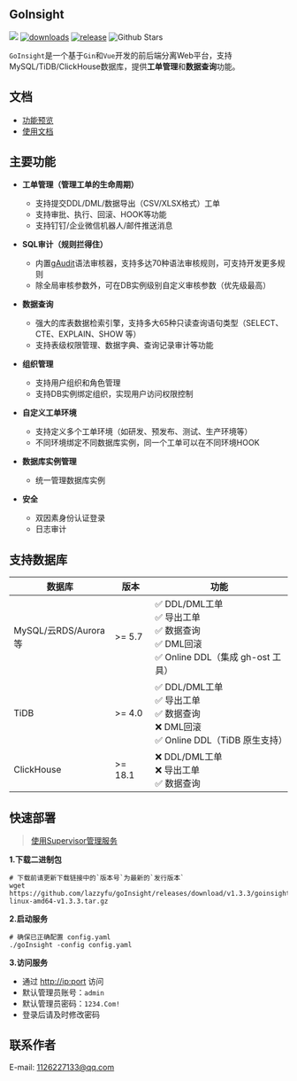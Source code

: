 ## GoInsight
![](https://img.shields.io/static/v1?label=License&message=MIT&color=green&?style=flat-square)
[![downloads](https://img.shields.io/github/downloads/lazzyfu/goInsight/total.svg)](https://github.com/lazzyfu/goInsight/releases)
[![release](https://img.shields.io/github/v/release/lazzyfu/goInsight.svg)](https://github.com/lazzyfu/goInsight/releases)
<img alt="Github Stars" src="https://img.shields.io/github/stars/lazzyfu/goInsight?logo=github">

`GoInsight`是一个基于`Gin`和`Vue`开发的前后端分离Web平台，支持MySQL/TiDB/ClickHouse数据库，提供**工单管理**和**数据查询**功能。

## 文档
- [功能预览](https://github.com/lazzyfu/goInsight/wiki/Feature-Preview)
- [使用文档](https://github.com/lazzyfu/goInsight/wiki)

## 主要功能
- **工单管理（管理工单的生命周期）**
  - 支持提交DDL/DML/数据导出（CSV/XLSX格式）工单
  - 支持审批、执行、回滚、HOOK等功能
  - 支持钉钉/企业微信机器人/邮件推送消息

- **SQL审计（规则拦得住）**
  - 内置[gAudit](https://github.com/lazzyfu/gAudit)语法审核器，支持多达70种语法审核规则，可支持开发更多规则
  - 除全局审核参数外，可在DB实例级别自定义审核参数（优先级最高）

- **数据查询**
  - 强大的库表数据检索引擎，支持多大65种只读查询语句类型（SELECT、CTE、EXPLAIN、SHOW 等）
  - 支持表级权限管理、数据字典、查询记录审计等功能

- **组织管理**
  - 支持用户组织和角色管理
  - 支持DB实例绑定组织，实现用户访问权限控制

- **自定义工单环境**
  - 支持定义多个工单环境（如研发、预发布、测试、生产环境等）
  - 不同环境绑定不同数据库实例，同一个工单可以在不同环境HOOK

- **数据库实例管理** 
  - 统一管理数据库实例

- **安全**
  - 双因素身份认证登录
  - 日志审计

## 支持数据库
| 数据库                                 | 版本    | 功能                                                                                               |
| -------------------------------------- | ------- | -------------------------------------------------------------------------------------------------- |
| MySQL/云RDS/Aurora等 | >= 5.7  | ✅ DDL/DML工单 <br> ✅ 导出工单 <br> ✅ 数据查询 <br> ✅ DML回滚 <br> ✅ Online DDL（集成 gh-ost 工具） |
| TiDB                                   | >= 4.0  | ✅ DDL/DML工单 <br> ✅ 导出工单 <br> ✅ 数据查询 <br> ❌ DML回滚 <br> ✅ Online DDL（TiDB 原生支持）    |
| ClickHouse                             | >= 18.1 | ❌ DDL/DML工单 <br> ❌ 导出工单 <br> ✅ 数据查询                                                      |


## 快速部署
> [使用Supervisor管理服务](https://github.com/lazzyfu/goInsight/wiki/Service-Deployment)

**1.下载二进制包**

```
# 下载前请更新下载链接中的`版本号`为最新的`发行版本`
wget https://github.com/lazzyfu/goInsight/releases/download/v1.3.3/goinsight-linux-amd64-v1.3.3.tar.gz
```

**2.启动服务**

```
# 确保已正确配置 config.yaml
./goInsight -config config.yaml
```

**3.访问服务**
 - 通过 <http://ip:port> 访问
 - 默认管理员账号：`admin`
 - 默认管理员密码：`1234.Com!`
 - 登录后请及时修改密码

## 联系作者

E-mail: [1126227133@qq.com](mailto:1126227133@qq.com)